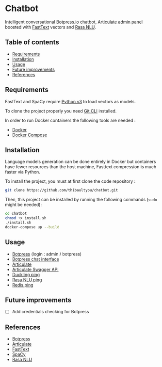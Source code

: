 # Chatbot

Intelligent conversational [Botpress.io](https://botpress.io/) chatbot, [Articulate admin panel](https://samtecspg.github.io/articulate/) boosted with [FastText](https://fasttext.cc/) vectors and [Rasa NLU](https://rasa.com/).

## Table of contents

<!-- toc -->

- [Requirements](#requirements)
- [Installation](#installation)
- [Usage](#usage)
- [Future improvements](#future-improvements)
- [References](#references)

<!-- tocstop -->

## Requirements

FastText and SpaCy require [Python v3](https://www.python.org/downloads/) to load vectors as models.

To clone the project properly you need [Git CLI](https://git-scm.com/downloads) installed.

In order to run Docker containers the following tools are needed :

* [Docker](https://docs.docker.com/engine/installation/)
* [Docker Compose](https://docs.docker.com/compose/install/)

## Installation

Language models generation can be done entirely in Docker but containers have fewer resources than the host machine, Fasttext compression is much faster via Python.

To install the project, you must at first clone the code repository :

```sh
git clone https://github.com/thibaultyou/chatbot.git
```

Then, this project can be installed by running the following commands (`sudo` might be needed):

```sh
cd chatbot
chmod +x install.sh
./install.sh
docker-compose up --build
```

## Usage

* [Botpress](http://localhost:3000) (login : admin / botpress)
* [Botpress chat interface](http://localhost:3000/s/chat)
* [Articulate](http://localhost:3333)
* [Articulate Swagger API](http://localhost:7500/documentation)
* [Duckling ping](http://localhost:8000)
* [Rasa NLU ping](http://localhost:5000)
* [Redis ping](http://localhost:6379)

## Future improvements

* [ ] Add credentials checking for Botpress

## References

* [Botpress](https://github.com/botpress)
* [Articulate](https://github.com/samtecspg/articulate)
* [FastText](https://github.com/facebookresearch/fastText)
* [SpaCy](https://github.com/explosion/spaCy)
* [Rasa NLU](https://github.com/RasaHQ/rasa_nlu)
